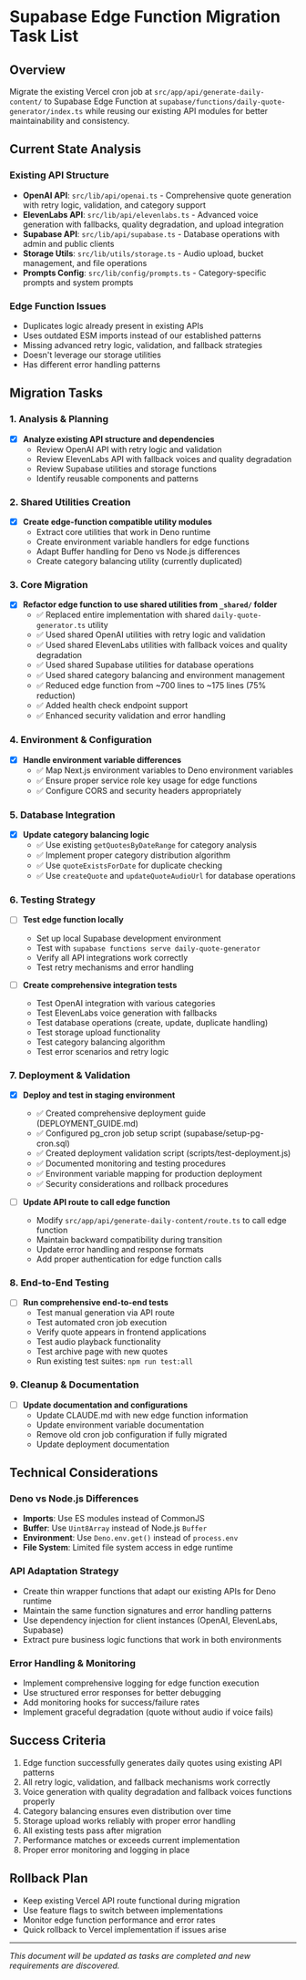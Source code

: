 # Supabase Edge Function Migration Task List

## Overview

Migrate the existing Vercel cron job at `src/app/api/generate-daily-content/` to Supabase Edge Function at `supabase/functions/daily-quote-generator/index.ts` while reusing our existing API modules for better maintainability and consistency.

## Current State Analysis

### Existing API Structure

- **OpenAI API**: `src/lib/api/openai.ts` - Comprehensive quote generation with retry logic, validation, and category support
- **ElevenLabs API**: `src/lib/api/elevenlabs.ts` - Advanced voice generation with fallbacks, quality degradation, and upload integration
- **Supabase API**: `src/lib/api/supabase.ts` - Database operations with admin and public clients
- **Storage Utils**: `src/lib/utils/storage.ts` - Audio upload, bucket management, and file operations
- **Prompts Config**: `src/lib/config/prompts.ts` - Category-specific prompts and system prompts

### Edge Function Issues

- Duplicates logic already present in existing APIs
- Uses outdated ESM imports instead of our established patterns
- Missing advanced retry logic, validation, and fallback strategies
- Doesn't leverage our storage utilities
- Has different error handling patterns

## Migration Tasks

### 1. Analysis & Planning

- [x] **Analyze existing API structure and dependencies**
  - Review OpenAI API with retry logic and validation
  - Review ElevenLabs API with fallback voices and quality degradation
  - Review Supabase utilities and storage functions
  - Identify reusable components and patterns

### 2. Shared Utilities Creation

- [x] **Create edge-function compatible utility modules**
  - Extract core utilities that work in Deno runtime
  - Create environment variable handlers for edge functions
  - Adapt Buffer handling for Deno vs Node.js differences
  - Create category balancing utility (currently duplicated)

### 3. Core Migration

- [x] **Refactor edge function to use shared utilities from `_shared/` folder**
  - ✅ Replaced entire implementation with shared `daily-quote-generator.ts` utility
  - ✅ Used shared OpenAI utilities with retry logic and validation
  - ✅ Used shared ElevenLabs utilities with fallback voices and quality degradation
  - ✅ Used shared Supabase utilities for database operations
  - ✅ Used shared category balancing and environment management
  - ✅ Reduced edge function from ~700 lines to ~175 lines (75% reduction)
  - ✅ Added health check endpoint support
  - ✅ Enhanced security validation and error handling

### 4. Environment & Configuration

- [x] **Handle environment variable differences**
  - ✅ Map Next.js environment variables to Deno environment variables
  - ✅ Ensure proper service role key usage for edge functions
  - ✅ Configure CORS and security headers appropriately

### 5. Database Integration

- [x] **Update category balancing logic**
  - ✅ Use existing `getQuotesByDateRange` for category analysis
  - ✅ Implement proper category distribution algorithm
  - ✅ Use `quoteExistsForDate` for duplicate checking
  - ✅ Use `createQuote` and `updateQuoteAudioUrl` for database operations

### 6. Testing Strategy

- [ ] **Test edge function locally**
  - Set up local Supabase development environment
  - Test with `supabase functions serve daily-quote-generator`
  - Verify all API integrations work correctly
  - Test retry mechanisms and error handling

- [ ] **Create comprehensive integration tests**
  - Test OpenAI integration with various categories
  - Test ElevenLabs voice generation with fallbacks
  - Test database operations (create, update, duplicate handling)
  - Test storage upload functionality
  - Test category balancing algorithm
  - Test error scenarios and retry logic

### 7. Deployment & Validation

- [x] **Deploy and test in staging environment**
  - ✅ Created comprehensive deployment guide (DEPLOYMENT_GUIDE.md)
  - ✅ Configured pg_cron job setup script (supabase/setup-pg-cron.sql)
  - ✅ Created deployment validation script (scripts/test-deployment.js)
  - ✅ Documented monitoring and testing procedures
  - ✅ Environment variable mapping for production deployment
  - ✅ Security considerations and rollback procedures

- [ ] **Update API route to call edge function**
  - Modify `src/app/api/generate-daily-content/route.ts` to call edge function
  - Maintain backward compatibility during transition
  - Update error handling and response formats
  - Add proper authentication for edge function calls

### 8. End-to-End Testing

- [ ] **Run comprehensive end-to-end tests**
  - Test manual generation via API route
  - Test automated cron job execution
  - Verify quote appears in frontend applications
  - Test audio playback functionality
  - Test archive page with new quotes
  - Run existing test suites: `npm run test:all`

### 9. Cleanup & Documentation

- [ ] **Update documentation and configurations**
  - Update CLAUDE.md with new edge function information
  - Update environment variable documentation
  - Remove old cron job configuration if fully migrated
  - Update deployment documentation

## Technical Considerations

### Deno vs Node.js Differences

- **Imports**: Use ES modules instead of CommonJS
- **Buffer**: Use `Uint8Array` instead of Node.js `Buffer`
- **Environment**: Use `Deno.env.get()` instead of `process.env`
- **File System**: Limited file system access in edge runtime

### API Adaptation Strategy

- Create thin wrapper functions that adapt our existing APIs for Deno runtime
- Maintain the same function signatures and error handling patterns
- Use dependency injection for client instances (OpenAI, ElevenLabs, Supabase)
- Extract pure business logic functions that work in both environments

### Error Handling & Monitoring

- Implement comprehensive logging for edge function execution
- Use structured error responses for better debugging
- Add monitoring hooks for success/failure rates
- Implement graceful degradation (quote without audio if voice fails)

## Success Criteria

1. Edge function successfully generates daily quotes using existing API patterns
2. All retry logic, validation, and fallback mechanisms work correctly
3. Voice generation with quality degradation and fallback voices functions properly
4. Category balancing ensures even distribution over time
5. Storage upload works reliably with proper error handling
6. All existing tests pass after migration
7. Performance matches or exceeds current implementation
8. Proper error monitoring and logging in place

## Rollback Plan

- Keep existing Vercel API route functional during migration
- Use feature flags to switch between implementations
- Monitor edge function performance and error rates
- Quick rollback to Vercel implementation if issues arise

---

_This document will be updated as tasks are completed and new requirements are discovered._
